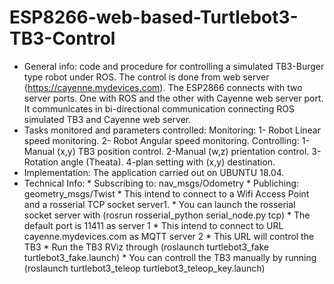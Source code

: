 # ESP8266-web-based-Turtlebot3-TB3-Control
* General info:
        code and procedure for controlling a simulated TB3-Burger type robot under ROS. The control is done from web server (https://cayenne.mydevices.com).
        The ESP2866 connects with two server ports. One with ROS and the other with Cayenne web server port.
        It communicates in bi-directional communication connecting ROS simulated TB3 and Cayenne web server.
* Tasks monitored and parameters controlled:
        Monitoring:
        1- Robot Linear speed monitoring.
        2- Robot Angular speed monitoring.
        Controlling:
        1-Manual (x,y) TB3 position control.
        2-Manual (w,z) prientation control.
        3-Rotation angle (Theata).
        4-plan setting with (x,y) destination.
* Implementation:
        The application carried out on UBUNTU 18.04.
* Technical Info:
         * Subscribing to: nav_msgs/Odometry
         * Publiching:       geometry_msgs/Twist
         * This intend to connect to a Wifi Access Point and a rosserial TCP socket server1.
         * You can launch the rosserial socket server with (rosrun rosserial_python serial_node.py tcp)
         * The default port is 11411 as server 1
         * This intend to connect to URL cayenne.mydevices.com as MQTT server 2
         * This URL will control the TB3
         * Run the TB3 RViz through (roslaunch turtlebot3_fake turtlebot3_fake.launch)
         * You can controll the TB3 manually by running (roslaunch turtlebot3_teleop turtlebot3_teleop_key.launch)
         

